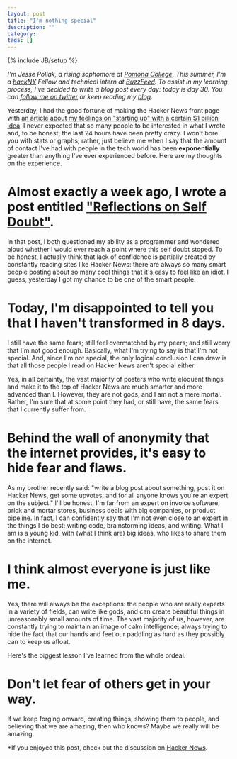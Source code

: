 ```yaml
---
layout: post
title: "I'm nothing special"
description: ""
category: 
tags: []
---
```

{% include JB/setup %}

*I'm Jesse Pollak, a rising sophomore at [Pomona College](http://pomona.edu). This summer, I'm a [hackNY](http://hackny.org) Fellow and technical intern at [BuzzFeed](http://buzzfeed.com). To assist in my learning process, I've decided to write a blog post every day: today is day 30. You can [follow me on twitter](http://twitter.com/jessepollak) or keep reading my [blog](http://jessepollak.me).*

Yesterday, I had the good fortune of making the Hacker News front page with [an article about my feelings on "starting up" with a certain $1 billion idea](http://jessepollak.me/2012/06/18/a--billion-dollar-ideathat-i-know-im-not-ready-for/). I never expected that so many people to be interested in what I wrote and, to be honest, the last 24 hours have been pretty crazy. I won't bore you with stats or graphs; rather, just believe me when I say that the amount of contact I've had with people in the tech world has been **exponentially** greater than anything I've ever experienced before. Here are my thoughts on the experience.

# Almost exactly a week ago, I wrote a post entitled ["Reflections on Self Doubt"](http://jessepollak.me/2012/06/10/day-20-reflections-on-self-doubt/). 

In that post, I both questioned my ability as a programmer and wondered aloud whether I would ever reach a point where this self doubt stoped. To be honest, I actually think that lack of confidence is partially created by constantly reading sites like Hacker News: there are always so many smart people posting about so many cool things that it's easy to feel like an idiot. I guess, yesterday I got my chance to be one of the smart people.

# Today, I'm disappointed to tell you that I haven't transformed in 8 days.

I still have the same fears; still feel overmatched by my peers; and still worry that I'm not good enough. Basically, what I'm trying to say is that I'm not special. And, since I'm not special, the only logical conclusion I can draw is that all those people I read on Hacker News aren't special either.

Yes, in all certainty, the vast majority of posters who write eloquent things and make it to the top of Hacker News are much smarter and more advanced than I. However, they are not gods, and I am not a mere mortal. Rather, I'm sure that at some point they had, or still have, the same fears that I currently suffer from.

# Behind the wall of anonymity that the internet provides, it's easy to hide fear and flaws.

As my brother recently said: "write a blog post about something, post it on Hacker News, get some upvotes, and for all anyone knows you're an expert on the subject." I'll be honest, I'm far from an expert on invoice software, brick and mortar stores, business deals with big companies, or product pipeline. In fact, I can confidently say that I'm not even close to an expert in the things I do best: writing code, brainstorming ideas, and writing. What I am is a young kid, with (what I think are) big ideas, who likes to share them on the internet.

# I think almost everyone is just like me.

Yes, there will always be the exceptions: the people who are really experts in a variety of fields, can write like gods, and can create beautiful things in unreasonably small amounts of time. The vast majority of us, however, are constantly trying to maintain an image of calm intelligence; always trying to hide the fact that our hands and feet our paddling as hard as they possibly can to keep us afloat.

Here's the biggest lesson I've learned from the whole ordeal.

# Don't let fear of others get in your way.

If we keep forging onward, creating things, showing them to people, and believing that we are amazing, then who knows? Maybe we really will be amazing.

*If you enjoyed this post, check out the discussion on [Hacker News](http://news.ycombinator.com/item?id=4135262).



